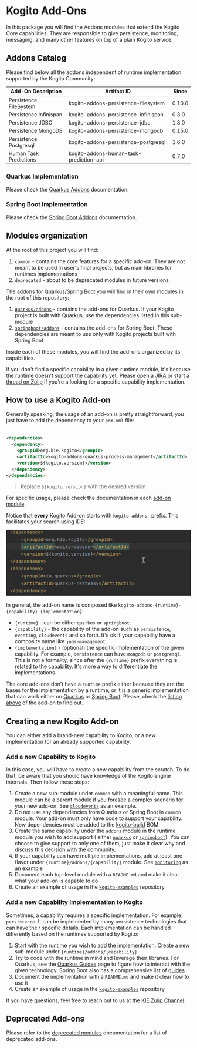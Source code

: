 # Kogito Add-Ons

In this package you will find the Addons modules that extend the Kogito Core capabilities. They are responsible to
give persistence, monitoring, messaging, and many other features on top of a plain Kogito service.

## Addons Catalog

Please find below all the addons independent of runtime implementation supported by the Kogito Community:

| Add-On Description     | Artifact ID                          | Since               |
|------------------------|--------------------------------------|---------------------|
| Persistence FileSystem | kogito-addons-persistence-filesystem | 0.10.0              |
| Persistence Infinispan | kogito-addons-persistence-infinispan | 0.3.0               |
| Persistence JDBC       | kogito-addons-persistence-jdbc       | 1.8.0               |
| Persistence MongoDB    | kogito-addons-persistence-mongodb    | 0.15.0              |
| Persistence Postgresql | kogito-addons-persistence-postgresql | 1.6.0               |
| Human Task Predictions | kogito-addons-human-task-prediction-api | 0.7.0            |

### Quarkus Implementation

Please check the [Quarkus Addons](../quarkus/addons) documentation.

### Spring Boot Implementation

Please check the [Spring Boot Addons](../springboot/addons) documentation.

## Modules organization

At the root of this project you will find:

1. `common` - contains the core features for a specific add-on. They are not meant to be used in user's final projects,
   but as main libraries for runtimes implementations
2. `deprecated` - about to be deprecated modules in future versions

The addons for Quarkus/Spring Boot you will find in their own modules in the root of this repository:

1. [`quarkus/addons`](../quarkus/addons) - contains the add-ons for Quarkus. If your Kogito project is built with
   Quarkus, use the dependencies listed in this sub-module
2. [`springboot/addons`](../springboot/addons) - contains the add-ons for Spring Boot. These dependencies are meant to
   use only with Kogito projects built with Spring Boot

Inside each of these modules, you will find the add-ons organized by its capabilities.

If you don't find a specific capability in a given runtime module, it's because the runtime doesn't support the
capability yet. Please [open a JIRA](https://issues.redhat.com/projects/KOGITO/issues/)
or [start a thread on Zulip](https://kie.zulipchat.com/#)
if you're a looking for a specific capability implementation.

## How to use a Kogito Add-on

Generally speaking, the usage of an add-on is pretty straightforward, you just have to add the dependency to
your `pom.xml` file:

```xml

<dependencies>
  <dependency>
    <groupId>org.kie.kogito</groupId>
    <artifactId>kogito-addons-quarkus-process-management</artifactId>
    <version>${kogito.version}</version>
  </dependency>
</dependencies>
```

> Replace `${kogito.version}` with the desired version

For specific usage, please check the documentation in each [add-on module](common).

Notice that **every** Kogito Add-on starts with `kogito-addons-` prefix. This facilitates your search using IDE:

![](../docsimg/add-on-ide.gif)

In general, the add-on name is composed like `kogito-addons-{runtime}-{capability}-{implementation}`:

- `{runtime}` - can be either `quarkus` or `springboot`.
- `{capability}` - the capability of the add-on such as `persistence`, `eventing`, `cloudevents` and so forth. It's ok
  if your capability have a composite name like `jobs-management`.
- `{implementation}` - (optional) the specific implementation of the given capability. For example, `persistence` can
  have `mongodb` or `postgresql`. This is not a formality, since after the `{runtime}` prefix everything is related to
  the capability. It's more a way to differentiate the implementations.

The core add-ons don't have a `runtime` prefix either because they are the bases for the implementation by a runtime, or
it is a generic implementation that can work either on [Quarkus](../quarkus/addons) or [Spring Boot](../quarkus/addons).
Please, check the [listing above](#addons-catalog) of the add-on to find out.

## Creating a new Kogito Add-on

You can either add a brand-new capability to Kogito, or a new implementation for an already supported capability.

### Add a new Capability to Kogito

In this case, you will have to create a new capability from the scratch. To do that, be aware that you should have
knowledge of the Kogito engine internals. Then follow these steps:

1. Create a new sub-module under `common` with a meaningful name. This module can be a parent module if you foresee a
   complex scenario for your new add-on. See [`cloudevents`](common/cloudevents) as an example.
2. Do not use any dependencies from Quarkus or Spring Boot in `common` module. Your add-on must only have code to support
   your capability. New dependencies must be added to the [kogito-build](../kogito-build/kogito-build-parent) BOM.
3. Create the same capability under the `addons` module in the runtime module you wish to add support (
   either [`quarkus`](../quarkus/addons) or [`springboot`](../springboot/addons)). You can choose to give support to
   only one of them, just make it clear why and discuss this decision with the community.
4. If your capability can have multiple implementations, add at least one flavor under `{runtime}/addons/{capability}`
   module. See [`monitoring`](../quarkus/addons/monitoring) as an example
5. Document each top-level module with a `README.md` and make it clear what your add-on is capable to do
6. Create an example of usage in the [`kogito-examples`](https://github.com/kiegroup/kogito-examples) repository

### Add a new Capability Implementation to Kogito

Sometimes, a capability requires a specific implementation. For example, `persistence`. It can be implemented by many
persistence technologies that can have their specific details. Each implementation can be handled differently based on
the runtimes supported by Kogito:

1. Start with the runtime you wish to add the implementation. Create a new sub-module
   under `{runtime}/addons/{capability}`
2. Try to code with the runtime in mind and leverage their libraries. For Quarkus, see
   the [Quarkus Guides](https://quarkus.io/guides/) page to figure how to interact with the given technology. Spring Boot
   also has a comprehensive list of [guides](https://spring.io/guides)
3. Document the implementation with a `README.md` and make it clear how to use it
4. Create an example of usage in the [`kogito-examples`](https://github.com/kiegroup/kogito-examples) repository

If you have questions, feel free to reach out to us at the [KIE Zulip Channel](https://kie.zulipchat.com/#).

## Deprecated Add-ons

Please refer to the [deprecated modules](deprecated/README.md) documentation for a list of deprecated add-ons.
